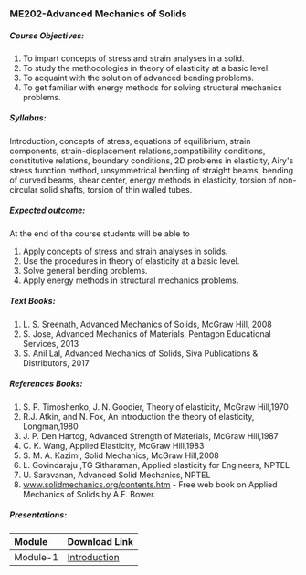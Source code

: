 ### [](#header-3)ME202-Advanced Mechanics of Solids

##### [](#header-5)Course Objectives:

1.  To impart concepts of stress and strain analyses in a solid.
2.  To study the methodologies in theory of elasticity at a basic level.
3.  To acquaint with the solution of advanced bending problems.
4.  To get familiar with energy methods for solving structural mechanics problems.

##### [](#header-5)Syllabus:

Introduction, concepts of stress, equations of equilibrium, strain components, strain-displacement relations,compatibility conditions, constitutive relations, boundary conditions, 2D problems in elasticity, Airy's stress function method, unsymmetrical bending of straight beams, bending of curved beams, shear center, energy methods in elasticity, torsion of non-circular solid shafts, torsion of thin walled tubes.

##### [](#header-5)Expected outcome:

At the end of the course students will be able to
1.  Apply concepts of stress and strain analyses in solids.
2.  Use the procedures in theory of elasticity at a basic level.
3.  Solve general bending problems.
4.  Apply energy methods in structural mechanics problems.

##### [](#header-5)Text Books:

1.  L. S. Sreenath, Advanced Mechanics of Solids, McGraw Hill, 2008
2.  S. Jose, Advanced Mechanics of Materials, Pentagon Educational Services, 2013
3.  S. Anil Lal, Advanced Mechanics of Solids, Siva Publications & Distributors, 2017

##### [](#header-5)References Books:

1.  S. P. Timoshenko, J. N. Goodier, Theory of elasticity, McGraw Hill,1970
2.  R.J. Atkin, and N. Fox, An introduction the theory of elasticity, Longman,1980
3.  J. P. Den Hartog, Advanced Strength of Materials, McGraw Hill,1987
4.  C. K. Wang, Applied Elasticity, McGraw Hill,1983
5.  S. M. A. Kazimi, Solid Mechanics, McGraw Hill,2008
6.  L. Govindaraju ,TG Sitharaman, Applied elasticity for Engineers, NPTEL
7.  U. Saravanan, Advanced Solid Mechanics, NPTEL
8.  www.solidmechanics.org/contents.htm - Free web book on Applied Mechanics of Solids by A.F. Bower.

##### [](#header-5)Presentations:

| Module   | Download Link                       |
|:---------|:------------------------------------|
| Module-1 | [Introduction](Introduction.pdf)    |
